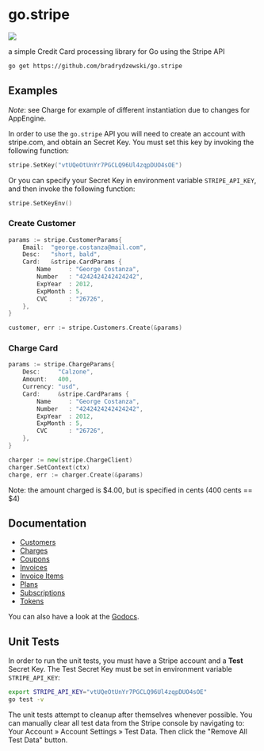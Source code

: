 # go.stripe
[![](https://drone.io/drone/go.stripe/status.png)](https://drone.io/drone/go.stripe/latest)

a simple Credit Card processing library for Go using the Stripe API

```sh
go get https://github.com/bradrydzewski/go.stripe
```

## Examples

*Note*: see Charge for example of different instantiation due to changes for AppEngine.

In order to use the `go.stripe` API you will need to create an account with
stripe.com, and obtain an Secret Key. You must set this key by invoking the
following function:

```go
stripe.SetKey("vtUQeOtUnYr7PGCLQ96Ul4zqpDUO4sOE")
```

Or you can specify your Secret Key in environment variable `STRIPE_API_KEY`, and
then invoke the following function:

```go
stripe.SetKeyEnv()
```

### Create Customer

```go
params := stripe.CustomerParams{
	Email:  "george.costanza@mail.com",
	Desc:   "short, bald",
	Card:   &stripe.CardParams {
		Name     : "George Costanza",
		Number   : "4242424242424242",
		ExpYear  : 2012,
		ExpMonth : 5,
		CVC      : "26726",
	},
}

customer, err := stripe.Customers.Create(&params)
```

### Charge Card

```go
params := stripe.ChargeParams{
	Desc:     "Calzone",
	Amount:   400,
	Currency: "usd",
	Card:     &stripe.CardParams {
		Name     : "George Costanza",
		Number   : "4242424242424242",
		ExpYear  : 2012,
		ExpMonth : 5,
		CVC      : "26726",
	},
}

charger := new(stripe.ChargeClient)
charger.SetContext(ctx)
charge, err := charger.Create(&params)
```

Note: the amount charged is $4.00, but is specified in cents (400 cents == $4)

## Documentation

* [Customers](https://github.com/bradrydzewski/go.stripe/wiki/Customers)
* [Charges](https://github.com/bradrydzewski/go.stripe/wiki/Charges)
* [Coupons](https://github.com/bradrydzewski/go.stripe/wiki/Coupons)
* [Invoices](https://github.com/bradrydzewski/go.stripe/wiki/Invoices)
* [Invoice Items](https://github.com/bradrydzewski/go.stripe/wiki/Invoice-Items)
* [Plans](https://github.com/bradrydzewski/go.stripe/wiki/Plans)
* [Subscriptions](https://github.com/bradrydzewski/go.stripe/wiki/Subscriptions)
* [Tokens](https://github.com/bradrydzewski/go.stripe/wiki/Tokens)

You can also have a look at the [Godocs](http://gopkgdoc.appspot.com/pkg/github.com/bradrydzewski/go.stripe).

## Unit Tests

In order to run the unit tests, you must have a Stripe account and a **Test** Secret
Key. The Test Secret Key must be set in environment variable `STRIPE_API_KEY`:

```sh
export STRIPE_API_KEY="vtUQeOtUnYr7PGCLQ96Ul4zqpDUO4sOE"
go test -v
```

The unit tests attempt to cleanup after themselves whenever possible. You can
manually clear all test data from the Stripe console by navigating to: Your 
Account » Account Settings » Test Data. Then click the "Remove All Test Data" button.
